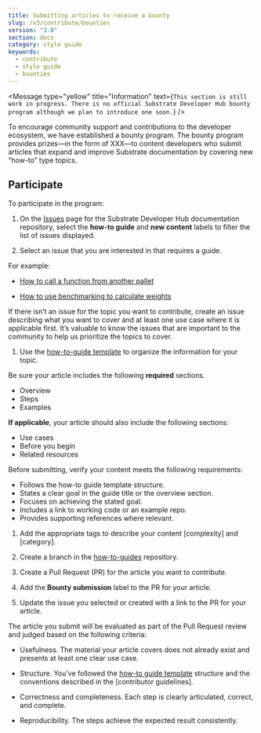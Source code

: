 ```yaml
---
title: Submitting articles to receive a bounty
slug: /v3/contribute/bounties
version: "3.0"
section: docs
category: style guide
keywords:
  - contribute
  - style guide
  - bounties
---
```


<Message
type="yellow"
title="Information"
text={`This section is still work in progress. There is no official Substrate Developer Hub bounty program although we plan to introduce one soon.`}
/>

To encourage community support and contributions to the developer ecosystem, we have established a bounty program.
The bounty program provides prizes—in the form of XXX—to content developers who submit articles that expand and improve
Substrate documentation by covering new “how-to” type topics.

## Participate

To participate in the program:

1. On the [Issues](https://github.com/substrate-developer-hub/substrate-docs/issues) page for
   the Substrate Developer Hub documentation repository, select the **how-to guide** and **new content**
   labels to filter the list of issues displayed.

1. Select an issue that you are interested in that requires a guide.

For example:

- [How to call a function from another pallet](https://github.com/substrate-developer-hub/substrate-docs/issues/75)

- [How to use benchmarking to calculate weights](https://github.com/substrate-developer-hub/substrate-docs/issues/88)

If there isn’t an issue for the topic you want to contribute, create an issue describing what you want to cover and at
least one use case where it is applicable first. It’s valuable to know the issues that are important to the community
to help us prioritize the topics to cover.

1. Use the [how-to-guide template](https://github.com/substrate-developer-hub/substrate-docs/blob/main/static/assets/contribute-templates/how-to-template.md) to organize the information for your topic.

Be sure your article includes the following **required** sections.

- Overview
- Steps
- Examples

**If applicable**, your article should also include the following sections:

- Use cases
- Before you begin
- Related resources

Before submitting, verify your content meets the following requirements:

- Follows the how-to guide template structure.
- States a clear goal in the guide title or the overview section.
- Focuses on achieving the stated goal.
- Includes a link to working code or an example repo.
- Provides supporting references where relevant.

1. Add the appropriate tags to describe your content [complexity] and [category].

1. Create a branch in the [how-to-guides](https://github.com/substrate-developer-hub/substrate-docs/blob/main/content/md/en/docs/reference/how-to-guides/index.md) repository.

1. Create a Pull Request (PR) for the article you want to contribute.

1. Add the **Bounty submission** label to the PR for your article.

1. Update the issue you selected or created with a link to the PR for your article.

The article you submit will be evaluated as part of the Pull Request review and judged based on the following criteria:

- Usefulness. The material your article covers does not already exist and presents at least one clear use case.

- Structure. You’ve followed the [how-to guide template](https://github.com/substrate-developer-hub/substrate-docs/blob/main/static/assets/contribute-templates/how-to-template.md) structure and the conventions described in the [contributor guidelines].

- Correctness and completeness. Each step is clearly articulated, correct, and complete.

- Reproducibility. The steps achieve the expected result consistently.

